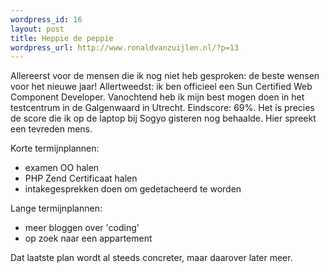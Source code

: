 ```yaml
--- 
wordpress_id: 16
layout: post
title: Heppie de peppie
wordpress_url: http://www.ronaldvanzuijlen.nl/?p=13
---
```

Allereerst voor de mensen die ik nog niet heb gesproken: de beste wensen voor het nieuwe jaar! Allertweedst: ik ben officieel een Sun Certified Web Component Developer. Vanochtend heb ik mijn best mogen doen in het testcentrum in de Galgenwaard in Utrecht. Eindscore: 69%. Het is precies de score die ik op de laptop bij Sogyo gisteren nog behaalde. Hier spreekt een tevreden mens.<!--more-->

Korte termijnplannen:
<ul>
	<li>examen OO halen</li>
	<li>PHP Zend Certificaat halen</li>
	<li>intakegesprekken doen om gedetacheerd te worden</li>
</ul>
Lange termijnplannen:
<ul>
	<li>meer bloggen over 'coding'</li>
	<li>op zoek naar een appartement</li>
</ul>
Dat laatste plan wordt al steeds concreter, maar daarover later meer.
